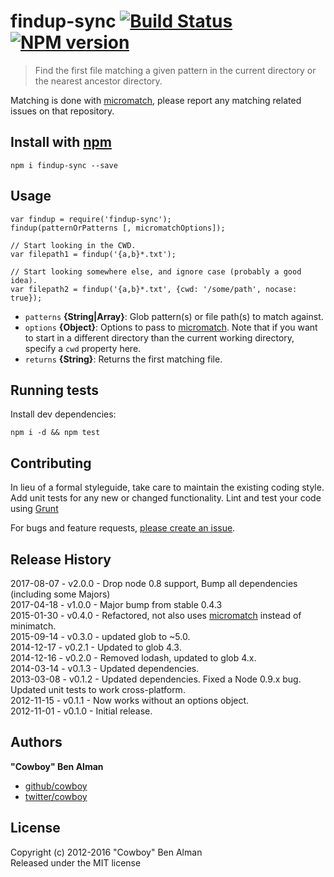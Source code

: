 <h1 id="findup-sync--%21build-status--%21npm-version">findup-sync  <a href="https://travis-ci.org/js-cli/node-findup-sync"><img src="https://travis-ci.org/js-cli/node-findup-sync.svg" alt="Build Status" /></a>  <a href="http://badge.fury.io/js/findup-sync"><img src="https://badge.fury.io/js/findup-sync.svg" alt="NPM version" /></a></h1>

<blockquote>
  <p>Find the first file matching a given pattern in the current directory or the nearest ancestor directory.</p>
</blockquote>

<p>Matching is done with <a href="http://github.com/jonschlinkert/micromatch">micromatch</a>, please report any matching related issues on that repository.</p>

<h2 id="install-with-npm">Install with <a href="npmjs.org">npm</a></h2>

<pre><code class="bash">npm i findup-sync --save
</code></pre>

<h2 id="usage">Usage</h2>

<pre><code class="js">var findup = require('findup-sync');
findup(patternOrPatterns [, micromatchOptions]);

// Start looking in the CWD.
var filepath1 = findup('{a,b}*.txt');

// Start looking somewhere else, and ignore case (probably a good idea).
var filepath2 = findup('{a,b}*.txt', {cwd: '/some/path', nocase: true});
</code></pre>

<ul>
<li><code>patterns</code> <strong>{String|Array}</strong>: Glob pattern(s) or file path(s) to match against.</li>
<li><code>options</code> <strong>{Object}</strong>: Options to pass to <a href="http://github.com/jonschlinkert/micromatch">micromatch</a>. Note that if you want to start in a different directory than the current working directory, specify a <code>cwd</code> property here.</li>
<li><code>returns</code> <strong>{String}</strong>: Returns the first matching file.</li>
</ul>

<h2 id="running-tests">Running tests</h2>

<p>Install dev dependencies:</p>

<pre><code class="bash">npm i -d &amp;&amp; npm test
</code></pre>

<h2 id="contributing">Contributing</h2>

<p>In lieu of a formal styleguide, take care to maintain the existing coding style. Add unit tests for any new or changed functionality. Lint and test your code using <a href="http://gruntjs.com/">Grunt</a></p>

<p>For bugs and feature requests, <a href="https://github.com/cowboy/node-findup-sync/issues">please create an issue</a>.</p>

<h2 id="release-history">Release History</h2>

<p>2017-08-07 - v2.0.0 - Drop node 0.8 support, Bump all dependencies (including some Majors)<br />
2017-04-18 - v1.0.0 - Major bump from stable 0.4.3<br />
2015-01-30 - v0.4.0 - Refactored, not also uses <a href="http://github.com/jonschlinkert/micromatch">micromatch</a> instead of minimatch.<br />
2015-09-14 - v0.3.0 - updated glob to ~5.0.<br />
2014-12-17 - v0.2.1 - Updated to glob 4.3.<br />
2014-12-16 - v0.2.0 - Removed lodash, updated to glob 4.x.<br />
2014-03-14 - v0.1.3 - Updated dependencies.<br />
2013-03-08 - v0.1.2 - Updated dependencies. Fixed a Node 0.9.x bug. Updated unit tests to work cross-platform.<br />
2012-11-15 - v0.1.1 - Now works without an options object.<br />
2012-11-01 - v0.1.0 - Initial release.</p>

<h2 id="authors">Authors</h2>

<p><strong>"Cowboy" Ben Alman</strong></p>

<ul>
<li><a href="https://github.com/cowboy">github/cowboy</a></li>
<li><a href="http://twitter.com/cowboy">twitter/cowboy</a></li>
</ul>

<h2 id="license">License</h2>

<p>Copyright (c) 2012-2016 "Cowboy" Ben Alman<br />
Released under the MIT license</p>
